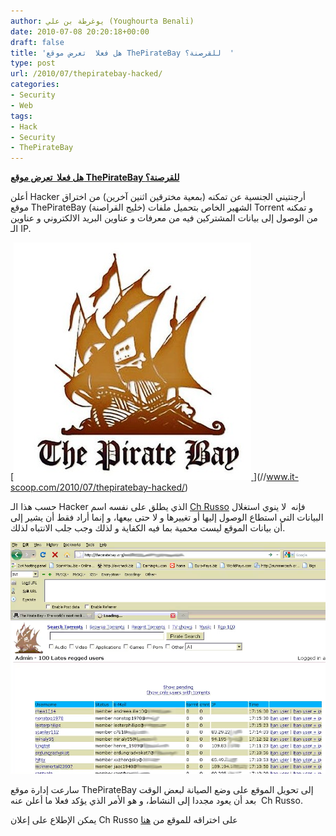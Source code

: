 ```yaml
---
author: يوغرطة بن علي (Youghourta Benali)
date: 2010-07-08 20:20:18+00:00
draft: false
title: 'هل فعلا  تعرض موقع ThePirateBay للقرصنة؟  '
type: post
url: /2010/07/thepiratebay-hacked/
categories:
- Security
- Web
tags:
- Hack
- Security
- ThePirateBay
---
```


**[هل فعلا  تعرض موقع ThePirateBay للقرصنة؟](https://www.it-scoop.com/2010/07/thepiratebay-hacked/)**


أعلن Hacker أرجنتيني الجنسية عن تمكنه (بمعية مخترقين اثنين آخرين) من اختراق موقع ThePirateBay (خليج القراصنة) الشهير الخاص بتحميل ملفات Torrent و تمكنه من الوصول إلى بيانات المشتركين فيه من معرفات و عناوين البريد الالكتروني و عناوين الـ IP.

[[![](thepiratebay-logo.jpg)
](https://www.it-scoop.com/2010/07/thepiratebay-hacked/)
](//www.it-scoop.com/2010/07/thepiratebay-hacked/)

حسب هذا الـ Hacker الذي يطلق على نفسه اسم [Ch Russo](https://twitter.com/chrusso99) فإنه  لا ينوي استغلال البيانات التي استطاع الوصول إليها أو تغييرها و لا حتى بيعها، و إنما أراد فقط أن يشير إلى أن بيانات الموقع ليست محمية بما فيه الكفاية و لذلك وجب جلب الانتباه لذلك.

[![](TPBadmin100-3.png)
](//www.it-scoop.com/2010/07/thepiratebay-hacked/)

سارعت إدارة موقع ThePirateBay إلى تحويل الموقع على وضع الصيانة لبعض الوقت بعد أن يعود مجددا إلى النشاط، و هو الأمر الذي يؤكد فعلا ما أعلن عنه  Ch Russo.

يمكن الإطلاع على إعلان Ch Russo على اختراقه للموقع من [هنا](http://insilence.biz/2010/07/multiple-sql-injections-on-the-pirate-bay/)
